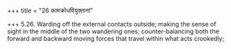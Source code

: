 +++
title = "26 कामक्रोधवियुक्तानां"

+++
5.26. Warding off the external contacts outside; making the sense of
sight in the middle of the two wandering ones; counter-balancing both
the forward and backward moving forces that travel within what acts
crookedly;
